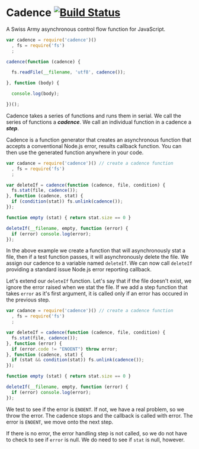 # Cadence [![Build Status](https://secure.travis-ci.org/bigeasy/cadence.png?branch=master)](http://travis-ci.org/bigeasy/cadence)

A Swiss Army asynchronous control flow function for JavaScript.

```javascript
var cadence = require('cadence')()
  , fs = require('fs')
  ;

cadence(function (cadence) {

  fs.readFile(__filename, 'utf8', cadence());

}, function (body) {

  console.log(body);

})();
```

Cadence takes a series of functions and runs them in serial. We call the series
of functions a ***cadence***. We call an individual function in a cadence a
***step***.

Cadence is a function generator that creates an asynchronous function that
accepts a conventional Node.js error, results callback function. You can then
use the generated function anywhere in your code.

```javascript
var cadance = require('cadence')() // create a cadence function
  , fs = require('fs')
  ;

var deleteIf = cadence(function (cadence, file, condition) {
  fs.stat(file, cadence());
}, function (cadence, stat) {
  if (condition(stat)) fs.unlink(cadence());
});

function empty (stat) { return stat.size == 0 }

deleteIf(__filename, empty, function (error) {
  if (error) console.log(error);
});
```

In the above example we create a function that will asynchronously stat a file,
then if a test function passes, it will asynchronously delete the file. We
assign our cadence to a variable named `deleteIf`. We can now call `deleteIf`
providing a standard issue Node.js error reporting callback.

Let's extend our `deleteIf` function. Let's say that if the file doesn't exist,
we ignore the error raised when we stat the file. If we add a step function that
takes `error` as it's first argument, it is called only if an error has occured
in the previous step.

```javascript
var cadance = require('cadence')() // create a cadence function
  , fs = require('fs')
  ;

var deleteIf = cadence(function (cadence, file, condition) {
  fs.stat(file, cadence());
}, function (error) {
  if (error.code != "ENOENT") throw error;
}, function (cadence, stat) {
  if (stat && condition(stat)) fs.unlink(cadence());
});

function empty (stat) { return stat.size == 0 }

deleteIf(__filename, empty, function (error) {
  if (error) console.log(error);
});
```

We test to see if the error is `ENOENT`. If not, we have a real problem, so we
throw the error. The cadence stops and the callback is called with error. The
error is `ENOENT`, we move onto the next step.

If there is no error, the error handling step is not called, so we do not have
to check to see if `error` is null. We do need to see if `stat` is null,
however.
